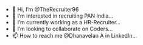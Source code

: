 - 👋 Hi, I’m @TheRecruiter96
- 👀 I’m interested in recruiting PAN India...
- 🌱 I’m currently working as a HR-Recruiter...
- 💞️ I’m looking to collaborate on Coders...
- 📫 How to reach me  @Dhanavelan A in LinkedIn...

<!---
TheRecruiter96/TheRecruiter96 is a ✨ special ✨ repository because its `README.md` (this file) appears on your GitHub profile.
You can click the Preview link to take a look at your changes.
--->

